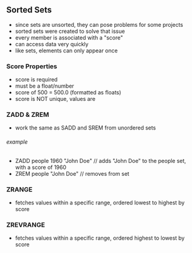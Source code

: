 ## Sorted Sets

-  since sets are unsorted, they can pose problems for some projects
-  sorted sets were created to solve that issue
-  every member is associated with a "score"
-  can access data very quickly
-  like sets, elements can only appear once

### Score Properties

-  score is required
-  must be a float/number
-  score of 500 = 500.0 (formatted as floats)
-  score is NOT unique, values are

### ZADD & ZREM

-  work the same as SADD and SREM from unordered sets

###### example

-  ZADD people 1960 "John Doe" // adds "John Doe" to the people set, with a
   score of 1960
-  ZREM people "John Doe" // removes from set

### ZRANGE

-  fetches values within a specific range, ordered lowest to highest by score

### ZREVRANGE

-  fetches values within a specific range, ordered highest to lowest by score
